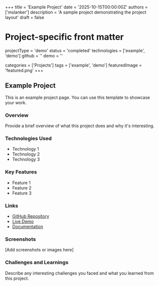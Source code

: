+++
title = 'Example Project'
date = '2025-10-15T00:00:00Z'
authors = ['mslanker']
description = 'A sample project demonstrating the project layout'
draft = false

# Project-specific front matter
projectType = 'demo'
status = 'completed'
technologies = ['example', 'demo']
github = ''
demo = ''

categories = ['Projects']
tags = ['example', 'demo']
featuredImage = 'featured.png'
+++

## Example Project

This is an example project page. You can use this template to showcase your work.

### Overview

Provide a brief overview of what this project does and why it's interesting.

### Technologies Used

- Technology 1
- Technology 2
- Technology 3

### Key Features

- Feature 1
- Feature 2
- Feature 3

### Links

- [GitHub Repository](#)
- [Live Demo](#)
- [Documentation](#)

### Screenshots

[Add screenshots or images here]

### Challenges and Learnings

Describe any interesting challenges you faced and what you learned from this project.
